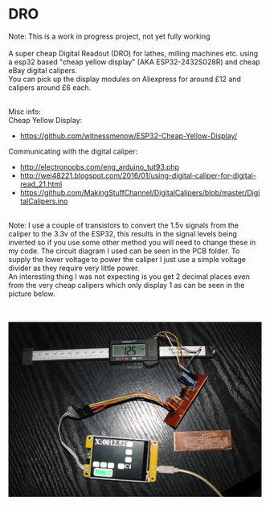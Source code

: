 # DRO

Note: This is a work in progress project, not yet fully working<br><br>
A super cheap Digital Readout (DRO) for lathes, milling machines etc. using a esp32 based "cheap yellow display" (AKA ESP32-2432S028R) and cheap eBay digital calipers.<br>
You can pick up the display modules on Aliexpress for around £12 and calipers around £6 each.<br><br>

Misc info:<br>
Cheap Yellow Display:
- https://github.com/witnessmenow/ESP32-Cheap-Yellow-Display/
  
Communicating with the digital caliper: 
- http://electronoobs.com/eng_arduino_tut93.php <br>
-  http://wei48221.blogspot.com/2016/01/using-digital-caliper-for-digital-read_21.html  <br>
-  https://github.com/MakingStuffChannel/DigitalCalipers/blob/master/DigitalCalipers.ino <br>

<br>
Note: I use a couple of transistors to convert the 1.5v signals from the caliper to the 3.3v of the ESP32, this results in the signal levels being inverted so if you use some other method you will need to change these in my code.  The circuit diagram I used can be seen in the PCB folder.  To supply the lower voltage to power the caliper I just use a simple voltage divider as they require very little power.<br>
An interesting thing I was not expecting is you get 2 decimal places even from the very cheap calipers which only display 1 as can be seen in the picture below.<br>

<br><br><img src="/pics/DROproject.jpg" /><br>
